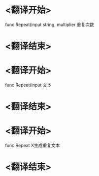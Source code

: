
# <翻译开始>
func Repeat(input string, multiplier
重复次数
# <翻译结束>

# <翻译开始>
func Repeat(input
文本
# <翻译结束>

# <翻译开始>
func Repeat
X生成重复文本
# <翻译结束>
